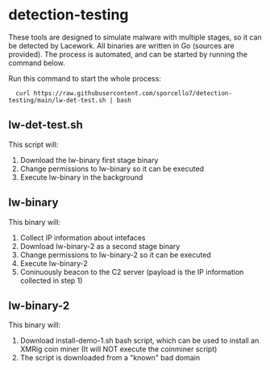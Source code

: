 # detection-testing
These tools are designed to simulate malware with multiple stages, so it can be detected by Lacework. All binaries are written in Go (sources are provided). The process is automated, and can be started by running the command below.

Run this command to start the whole process:

```
  curl https://raw.githubusercontent.com/sporcello7/detection-testing/main/lw-det-test.sh | bash
```

lw-det-test.sh
--------------
This script will:
  1. Download the lw-binary first stage binary
  2. Change permissions to lw-binary so it can be executed
  3. Execute lw-binary in the background


lw-binary
---------------
This binary will:
  1. Collect IP information about intefaces
  2. Download lw-binary-2 as a second stage binary
  3. Change permissions to lw-binary-2 so it can be executed
  4. Execute lw-binary-2
  5. Coninuously beacon to the C2 server (payload is the IP information collected in step 1)


lw-binary-2
--------------
This binary will:
  1. Download install-demo-1.sh bash script, which can be used to install an XMRig coin miner
     (It will NOT execute the coinminer script)
  2. The script is downloaded from a "known" bad domain
